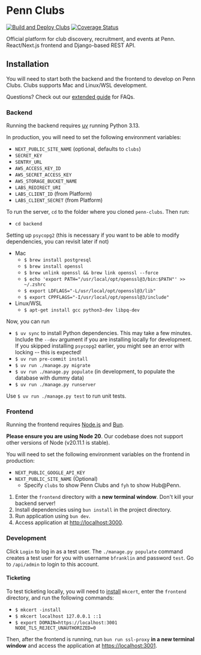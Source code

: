 # Penn Clubs

[![Build and Deploy Clubs](https://github.com/pennlabs/penn-clubs/workflows/Build%20and%20Deploy%20Clubs/badge.svg?branch=master)](https://github.com/pennlabs/penn-clubs/actions)
[![Coverage Status](https://codecov.io/gh/pennlabs/penn-clubs/branch/master/graph/badge.svg)](https://codecov.io/gh/pennlabs/penn-clubs)

Official platform for club discovery, recruitment, and events at Penn.
React/Next.js frontend and Django-based REST API.

## Installation

You will need to start both the backend and the frontend to develop on Penn Clubs. Clubs supports Mac and Linux/WSL development.

Questions? Check out our [extended guide](https://github.com/pennlabs/penn-clubs/wiki/Development-Guide) for FAQs.

### Backend

Running the backend requires [uv](https://docs.astral.sh/uv/getting-started/installation/) running Python 3.13.

In production, you will need to set the following environment variables:

- `NEXT_PUBLIC_SITE_NAME` (optional, defaults to `clubs`)
- `SECRET_KEY`
- `SENTRY_URL`
- `AWS_ACCESS_KEY_ID`
- `AWS_SECRET_ACCESS_KEY`
- `AWS_STORAGE_BUCKET_NAME`
- `LABS_REDIRECT_URI`
- `LABS_CLIENT_ID` (from Platform)
- `LABS_CLIENT_SECRET` (from Platform)

To run the server, `cd` to the folder where you cloned `penn-clubs`. Then run:

- `cd backend`

Setting up `psycopg2` (this is necessary if you want to be able to modify
dependencies, you can revisit later if not)

- Mac
  - `$ brew install postgresql`
  - `$ brew install openssl`
  - `$ brew unlink openssl && brew link openssl --force`
  - `$ echo 'export PATH="/usr/local/opt/openssl@3/bin:$PATH"' >> ~/.zshrc`
  - `$ export LDFLAGS="-L/usr/local/opt/openssl@3/lib"`
  - `$ export CPPFLAGS="-I/usr/local/opt/openssl@3/include"`
- Linux/WSL
  - `$ apt-get install gcc python3-dev libpq-dev`

Now, you can run

- `$ uv sync` to install Python dependencies. This may take a few
  minutes. Include the `--dev` argument if you are installing locally
  for development. If you skipped installing `psycopg2` earlier, you might see
  an error with locking -- this is expected!
- `$ uv run pre-commit install`
- `$ uv run ./manage.py migrate`
- `$ uv run ./manage.py populate` (in development,
  to populate the database with dummy data)
- `$ uv run ./manage.py runserver`

Use `$ uv run ./manage.py test` to run unit tests.

### Frontend

Running the frontend requires [Node.js](https://nodejs.org/en/) and
[Bun](https://bun.sh).

**Please ensure you are using Node 20**. Our codebase does not support other
versions of Node (v20.11.1 is stable).

You will need to set the following environment variables on the frontend in production:

- `NEXT_PUBLIC_GOOGLE_API_KEY`
- `NEXT_PUBLIC_SITE_NAME` (Optional)
  - Specify `clubs` to show Penn Clubs and `fyh` to show Hub@Penn.

1. Enter the `frontend` directory with a **new terminal window**. Don't kill your backend server!
2. Install dependencies using `bun install` in the project directory.
3. Run application using `bun dev`.
4. Access application at [http://localhost:3000](http://localhost:3000).

### Development

Click `Login` to log in as a test user. The `./manage.py populate` command creates a test user for you with username `bfranklin` and password `test`. Go to `/api/admin` to login to this account.

#### Ticketing

To test ticketing locally, you will need to [install](https://github.com/FiloSottile/mkcert?tab=readme-ov-file#installation) `mkcert`, enter the `frontend` directory, and run the following commands:

- `$ mkcert -install`
- `$ mkcert localhost 127.0.0.1 ::1`
- `$ export DOMAIN=https://localhost:3001 NODE_TLS_REJECT_UNAUTHORIZED=0`

Then, after the frontend is running, run `bun run ssl-proxy` **in a new terminal window** and access the application at [https://localhost:3001](https://localhost:3001).
